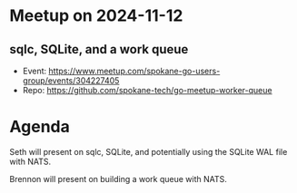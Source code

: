 # Meetup on 2024-11-12

## sqlc, SQLite, and a work queue

* Event: https://www.meetup.com/spokane-go-users-group/events/304227405
* Repo: https://github.com/spokane-tech/go-meetup-worker-queue

# Agenda

Seth will present on sqlc, SQLite, and potentially using the SQLite WAL file with NATS.

Brennon will present on building a work queue with NATS.
